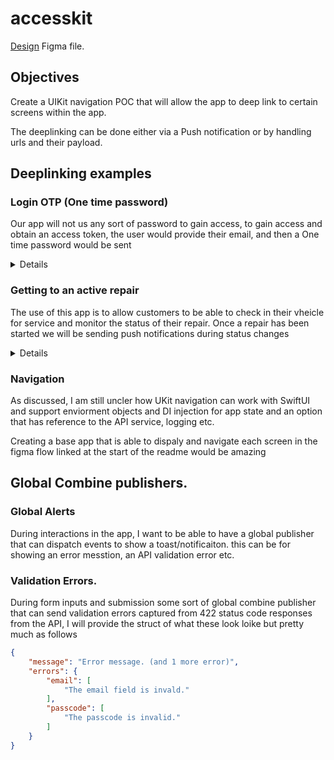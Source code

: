 # accesskit

[Design](https://www.figma.com/file/mynOdhz671wT4mpxCSEOSA/Accesskit?node-id=0%3A1&t=5AOx4UD4Qa6Q7YKC-1) Figma file.

## Objectives

Create a UIKit navigation POC that will allow the app to deep link to certain screens within the app. 

The deeplinking can be done either via a Push notification or by handling urls and their payload.

## Deeplinking examples

### Login OTP (One time password)
<p>Our app will not us any sort of password to gain access, to gain access and obtain an access token, the user would provide their email, and then a One time password would be sent</p>
<details><summary>Details</summary>
<img width="200" alt="image" src="https://user-images.githubusercontent.com/228899/231632572-0d17aab5-a96c-4308-812b-3f7b90265139.png">
<p>The email would have the code the user can enter manually,or they can click the link and the app should handle the link and autofill the 6 digiat code.</p>
<img width="200" alt="image" src="https://user-images.githubusercontent.com/228899/231632651-003dccb9-ef68-4f5e-8f92-583c1fb70bd3.png">
</details>

### Getting to an active repair
<p>The use of this app is to allow customers to be able to check in their vheicle for service and monitor the status of their repair. Once a repair has been started we will be sending push notifications during status changes</p>
<details><summary>Details</summary>
<p> The repair details screen shown below, will be where we want to be able to push customers to see their repair status.</p>
<img width="200" alt="image" src="https://user-images.githubusercontent.com/228899/231633991-93d430f2-ecf1-4b16-b139-64dd32a740a7.png">
<p>This detials view is where most of the action will be during an interaction at the repair bay. Being able to get here from the root of the application will be vital.</p>
</details>

### Navigation
<p>As discussed, I am still uncler how UKit navigation can work with SwiftUI and support enviorment objects and DI injection for app state and an option that has reference to the API service, logging etc. </p>

<p> Creating a base app that is able to dispaly and navigate each screen in the figma flow linked at the start of the readme would be amazing</p>


## Global Combine publishers.

### Global Alerts
During interactions in the app, I want to be able to have a global publisher that can dispatch events to show a toast/notificaiton. this can be for showing an error messtion, an API validation error etc. 

### Validation Errors.
During form inputs and submission some sort of global combine publisher that can send validation errors captured from 422 status code responses from the API, I will provide the struct of what these look loike but pretty much as follows

```json
{
    "message": "Error message. (and 1 more error)",
    "errors": {
        "email": [
            "The email field is invald."
        ],
        "passcode": [
            "The passcode is invalid."
        ]
    }
}

```
